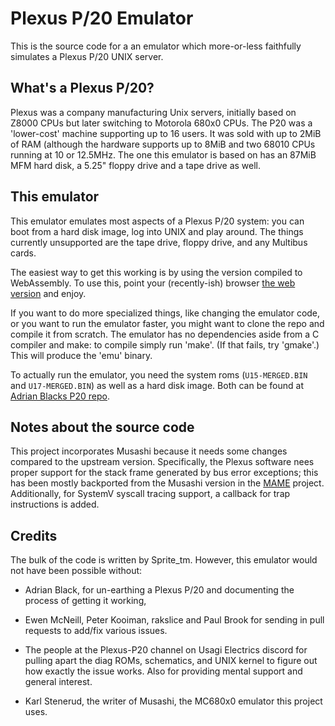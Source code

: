 Plexus P/20 Emulator
====================

This is the source code for a an emulator which more-or-less faithfully
simulates a Plexus P/20 UNIX server.

What's a Plexus P/20?
---------------------

Plexus was a company manufacturing Unix servers, initially based on Z8000 CPUs but
later switching to Motorola 680x0 CPUs. The P20 was a 'lower-cost' machine supporting
up to 16 users. It was sold with up to 2MiB of RAM (although the hardware supports up
to 8MiB and two 68010 CPUs running at 10 or 12.5MHz. The one this emulator is based 
on has an 87MiB MFM hard disk, a 5.25" floppy drive and a tape drive as well.

This emulator
-------------

This emulator emulates most aspects of a Plexus P/20 system: you can boot from a hard
disk image, log into UNIX and play around. The things currently unsupported are the
tape drive, floppy drive, and any Multibus cards.

The easiest way to get this working is by using the version compiled to WebAssembly. To
use this, point your (recently-ish) browser 
[the web version](https://spritetm.github.io/plexus_20_emu/) and enjoy.

If you want to do more specialized things, like changing the emulator code, or you want 
to run the emulator faster, you might want to clone the repo and compile it from
scratch. The emulator has no dependencies aside from a C compiler and make: to 
compile simply run 'make'. (If that fails, try 'gmake'.) This will produce the 'emu'
binary.

To actually run the emulator, you need the system roms (``U15-MERGED.BIN`` and 
``U17-MERGED.BIN``) as well as a hard disk image. Both can be found at 
[Adrian Blacks P20 repo](https://github.com/misterblack1/plexus-p20/).

Notes about the source code
---------------------------

This project incorporates Musashi because it needs some changes compared to the
upstream version. Specifically, the Plexus software nees proper support for the
stack frame generated by bus error exceptions; this has been mostly backported from
the Musashi version in the [MAME](https://www.mamedev.org/) project. Additionally,
for SystemV syscall tracing support, a callback for trap instructions is added.


Credits
-------

The bulk of the code is written by Sprite_tm. However, this emulator would not have
been possible without:

* Adrian Black, for un-earthing a Plexus P/20 and documenting the process of 
  getting it working,

* Ewen McNeill, Peter Kooiman, rakslice and Paul Brook for sending in pull 
  requests to add/fix various issues.

* The people at the Plexus-P20 channel on Usagi Electrics discord for pulling
  apart the diag ROMs, schematics, and UNIX kernel to figure out how exactly the
  issue works. Also for providing mental support and general interest.

* Karl Stenerud, the writer of Musashi, the MC680x0 emulator this project uses.
